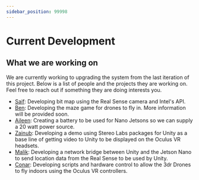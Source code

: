 ```yaml
---  
sidebar_position: 99998
---
```


# Current Development

## What we are working on
We are currently working to upgrading the system from the last iteration of this project. Below is a list of people and the projects they are working on. Feel free to reach out if something they are doing interests you.

- [Saif](mailto:slakhani@ucdavis.edu): Developing bit map using the Real Sense camera and Intel's API.
- [Ben](mailto:bcgchen@ucdavis.edu): Developing the maze game for drones to fly in. More information will be provided soon.
- [Aileen](mailto:afong@ucdavis.edu): Creating a battery to be used for Nano Jetsons so we can supply a 20 watt power source.
- [Zainub](mailto:zisheikh@ucdavis.edu): Developing a demo using Stereo Labs packages for Unity as a base line of getting video to Unity to be
displayed on the Oculus VR headsets.
- [Malik](mailto:meusmith@ucdavis.edu): Developing a network bridge between Unity and the Jetson Nano to send location data from the Real Sense
to be used by Unity.
- [Conar](mailto:cabramsondavis@ucdavis.edu): Developing scripts and hardware control to allow the 3dr Drones to fly indoors using the Oculus VR controllers.
